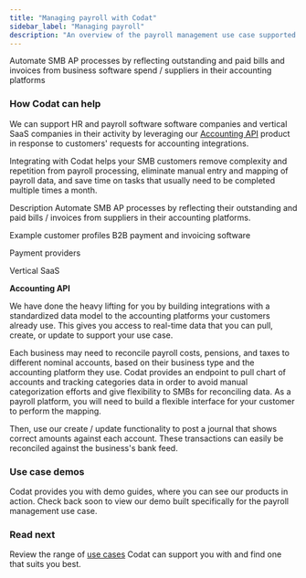 ```yaml
---
title: "Managing payroll with Codat"
sidebar_label: "Managing payroll"
description: "An overview of the payroll management use case supported by Codat"
---
```


Automate SMB AP processes by reflecting outstanding and paid bills and invoices from business software spend / suppliers in their accounting platforms

### How Codat can help

We can support HR and payroll software software companies and vertical SaaS companies in their activity by leveraging our [Accounting API](/accounting-api/overview) product in response to customers' requests for accounting integrations. 

Integrating with Codat helps your SMB customers remove complexity and repetition from payroll processing, eliminate manual entry and mapping of payroll data, and save time on tasks that usually need to be completed multiple times a month. 

Description
Automate SMB AP processes by reflecting their outstanding and paid bills / invoices from suppliers in their accounting platforms.

Example customer profiles
B2B payment and invoicing software

Payment providers

Vertical SaaS

**Accounting API**

We have done the heavy lifting for you by building integrations with a standardized data model to the accounting platforms your customers already use. This gives you access to real-time data that you can pull, create, or update to support your use case.

Each business may need to reconcile payroll costs, pensions, and taxes to different nominal accounts, based on their business type and the accounting platform they use. Codat provides an endpoint to pull chart of accounts and tracking categories data in order to avoid manual categorization efforts and give flexibility to SMBs for reconciling data. As a payroll platform, you will need to build a flexible interface for your customer to perform the mapping.  

Then, use our create / update functionality to post a journal that shows correct amounts against each account. These transactions can easily be reconciled against the business's bank feed.

### Use case demos

Codat provides you with demo guides, where you can see our products in action. Check back soon to view our demo built specifically for the payroll management use case.

### Read next

Review the range of [use cases](/usecases/overview) Codat can support you with and find one that suits you best.